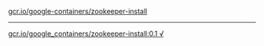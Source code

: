[gcr.io/google-containers/zookeeper-install](https://hub.docker.com/r/anjia0532/zookeeper-install/tags/) 

----
[gcr.io/google_containers/zookeeper-install:0.1 √](https://hub.docker.com/r/anjia0532/zookeeper-install/tags/)

